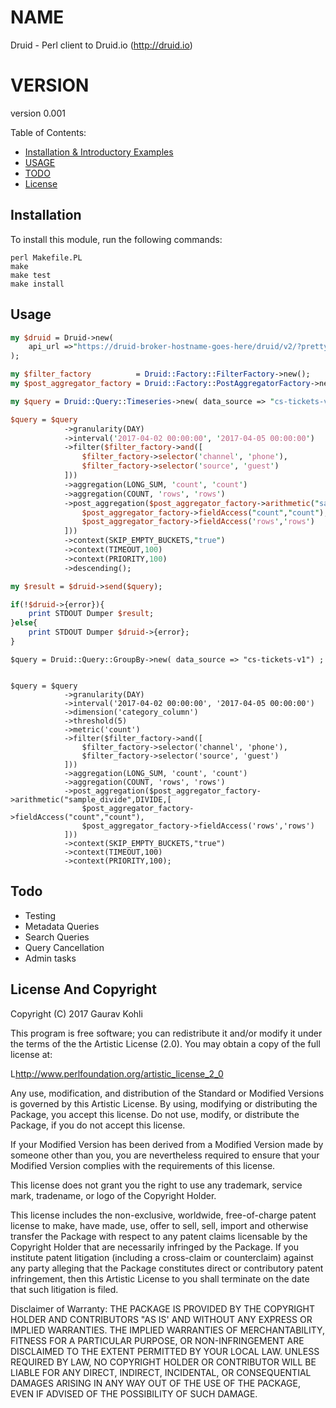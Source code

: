 # NAME

Druid - Perl client to Druid.io (http://druid.io)

# VERSION

version 0.001

Table of Contents:

- [Installation & Introductory Examples](#installation)
- [USAGE](#usage)
- [TODO](#todo)
- [License](#license)

Installation
------------

To install this module, run the following commands:

	perl Makefile.PL
	make
	make test
	make install


Usage
------------

```perl
my $druid = Druid->new(
	api_url =>"https://druid-broker-hostname-goes-here/druid/v2/?pretty"
);

my $filter_factory          = Druid::Factory::FilterFactory->new();
my $post_aggregator_factory = Druid::Factory::PostAggregatorFactory->new();

my $query = Druid::Query::Timeseries->new( data_source => "cs-tickets-v1") ;

$query = $query
            ->granularity(DAY)
            ->interval('2017-04-02 00:00:00', '2017-04-05 00:00:00')
            ->filter($filter_factory->and([
                $filter_factory->selector('channel', 'phone'),
                $filter_factory->selector('source', 'guest')
            ]))
            ->aggregation(LONG_SUM, 'count', 'count')
            ->aggregation(COUNT, 'rows', 'rows')
            ->post_aggregation($post_aggregator_factory->arithmetic("sample_divide",DIVIDE,[
                $post_aggregator_factory->fieldAccess("count","count"),
                $post_aggregator_factory->fieldAccess('rows','rows')
            ]))
            ->context(SKIP_EMPTY_BUCKETS,"true")
            ->context(TIMEOUT,100)
            ->context(PRIORITY,100)
            ->descending();

my $result = $druid->send($query);

if(!$druid->{error}){
    print STDOUT Dumper $result;
}else{
    print STDOUT Dumper $druid->{error};
}
```

```
$query = Druid::Query::GroupBy->new( data_source => "cs-tickets-v1") ;


$query = $query
            ->granularity(DAY)
            ->interval('2017-04-02 00:00:00', '2017-04-05 00:00:00')
            ->dimension('category_column')
            ->threshold(5)
            ->metric('count')
            ->filter($filter_factory->and([
                $filter_factory->selector('channel', 'phone'),
                $filter_factory->selector('source', 'guest')
            ]))
            ->aggregation(LONG_SUM, 'count', 'count')
            ->aggregation(COUNT, 'rows', 'rows')
            ->post_aggregation($post_aggregator_factory->arithmetic("sample_divide",DIVIDE,[
                $post_aggregator_factory->fieldAccess("count","count"),
                $post_aggregator_factory->fieldAccess('rows','rows')
            ]))
            ->context(SKIP_EMPTY_BUCKETS,"true")
            ->context(TIMEOUT,100)
            ->context(PRIORITY,100);

```

Todo
------------
* Testing
* Metadata Queries
* Search Queries
* Query Cancellation
* Admin tasks

License And Copyright
------------

Copyright (C) 2017 Gaurav Kohli

This program is free software; you can redistribute it and/or modify it
under the terms of the the Artistic License (2.0). You may obtain a
copy of the full license at:

L<http://www.perlfoundation.org/artistic_license_2_0>

Any use, modification, and distribution of the Standard or Modified
Versions is governed by this Artistic License. By using, modifying or
distributing the Package, you accept this license. Do not use, modify,
or distribute the Package, if you do not accept this license.

If your Modified Version has been derived from a Modified Version made
by someone other than you, you are nevertheless required to ensure that
your Modified Version complies with the requirements of this license.

This license does not grant you the right to use any trademark, service
mark, tradename, or logo of the Copyright Holder.

This license includes the non-exclusive, worldwide, free-of-charge
patent license to make, have made, use, offer to sell, sell, import and
otherwise transfer the Package with respect to any patent claims
licensable by the Copyright Holder that are necessarily infringed by the
Package. If you institute patent litigation (including a cross-claim or
counterclaim) against any party alleging that the Package constitutes
direct or contributory patent infringement, then this Artistic License
to you shall terminate on the date that such litigation is filed.

Disclaimer of Warranty: THE PACKAGE IS PROVIDED BY THE COPYRIGHT HOLDER
AND CONTRIBUTORS "AS IS' AND WITHOUT ANY EXPRESS OR IMPLIED WARRANTIES.
THE IMPLIED WARRANTIES OF MERCHANTABILITY, FITNESS FOR A PARTICULAR
PURPOSE, OR NON-INFRINGEMENT ARE DISCLAIMED TO THE EXTENT PERMITTED BY
YOUR LOCAL LAW. UNLESS REQUIRED BY LAW, NO COPYRIGHT HOLDER OR
CONTRIBUTOR WILL BE LIABLE FOR ANY DIRECT, INDIRECT, INCIDENTAL, OR
CONSEQUENTIAL DAMAGES ARISING IN ANY WAY OUT OF THE USE OF THE PACKAGE,
EVEN IF ADVISED OF THE POSSIBILITY OF SUCH DAMAGE.

